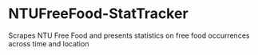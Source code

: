 # NTUFreeFood-StatTracker
Scrapes NTU Free Food and presents statistics on free food occurrences across time and location
